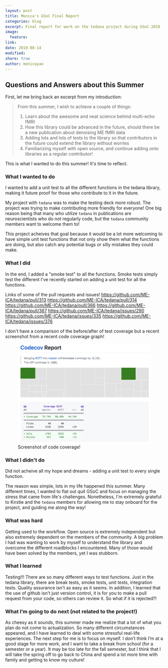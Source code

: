```yaml
---
layout: post
title: Monica's GSoC Final Report
categories: blog
excerpt: Final report for work on the tedana project during GSoC 2019
image:
  feature:
link:
date: 2019-08-14
modified:
share: true
author: monicayao
---
```


## Questions and Answers about this Summer

First, let me bring back an excerpt from my introduction:

> From this summer, I wish to achieve a couple of things: 
> 1. Learn about the awesome and neat science behind multi-echo fMRI
> 2. How this library could be advanced in the future, should there be a new publication about denoising ME fMRI data
> 3. Adding lots and lots of tests to the library so that contributors in the future could extend the library without worries
> 4. Familiarizing myself with open source, and continue adding onto libraries as a regular contributor!

This is what I wanted to do this summer! It's time to reflect.

### What I wanted to do

I wanted to add a unit test to all the different functions in the tedana library, making it future proof for those who contribute to it in the future. 

My project with `tedana` was to make the testing deck more robust. The project was trying to make contributing more friendly for everyone!
One big reason being that many who utilize `tedana` in publications are neuroscientists who do not regularly code, but the `tedana` community members want to welcome them to!

This project acheives that goal because it would be a lot more welcoming to have simple unit test functions that not only show them what the functions are doing, but also catch any potential bugs or silly mistakes they could make.

### What I did 

In the end, I added a "smoke test" to all the functions. Smoke tests simply test the different I've recently started on adding a unit test for all the functions.

Links of some of the pull requests and issues! 
https://github.com/ME-ICA/tedana/pull/313
https://github.com/ME-ICA/tedana/pull/314
https://github.com/ME-ICA/tedana/pull/366
https://github.com/ME-ICA/tedana/pull/367
https://github.com/ME-ICA/tedana/issues/290
https://github.com/ME-ICA/tedana/issues/335
https://github.com/ME-ICA/tedana/issues/376

I don't have a comparison of the before/after of test coverage but a recent screenshot from a recent code coverage graph!
<figure>
  <img src="/images/codecoverage.jpg"
       alt="hometown">
  <figcaption> Screenshot of code coverage! </figcaption>
</figure>

### What I didn't do 

Did not acheive all my hope and dreams - adding a unit test to every single function.

The reason was simple, lots in my life happened this summer. Many different times, I wanted to flat out quit GSoC and focus on managing the stress that came from life's challenges. 
Nonetheless, I'm extremely grateful to Kirstie and the `tedana` members for allowing me to stay onboard for the project, and guiding me along the way!


### What was hard

Getting used to the workflow. Open source is extremely independent but also extremely dependent on the members of the community. A big problem I had was wanting to work by myself to understand the library and overcome the different roadblocks I encountered. Many of those would have been solved by the members, yet I was stubborn. 

### What I learned

Testing!!! There are so many different ways to test functions. Just in the tedana library, there are break tests, smoke tests, unit tests, integration tests. Quality assurance isn't as easy as it seems. 
In addition, I learned that the use of github isn't just version control, it is for you to make a pull request from your code, so others can review it. So what if it is rejected?!

### What I’m going to do next (not related to the project!)
As cheesy as it sounds, this summer made me realize that a lot of what you plan do not come to actualization. So many different circumstances appeared, and I have learned to deal with some stressful real-life experiences. The next step for me is to focus on myself. I don’t think I’m at a good stage for more work, and I want to take a break from school (for a semester or a year). It may be too late for the fall semester, but I think that I will take the spring off to go back to China and spend a lot more time with family and getting to know my culture! 

